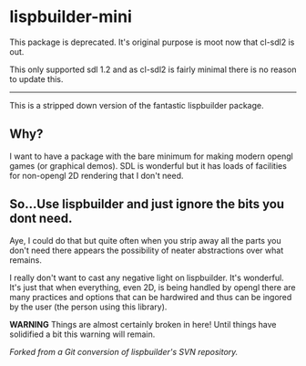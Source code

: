 lispbuilder-mini  <DEPRECATED>
==============================

This package is deprecated. It's original purpose is  moot now
that cl-sdl2 is out. 

This only supported sdl 1.2 and as cl-sdl2 is fairly minimal there
is no reason to update this.

---------------------------------------------------------------------

This is a stripped down version of the fantastic lispbuilder package. 

Why?
----
I want to have a package with the bare minimum for making modern 
opengl games (or graphical demos). 
SDL is wonderful but it has loads of facilities for non-opengl 2D
rendering that I don't need.

So...Use lispbuilder and just ignore the bits you dont need.
------------------------------------------------------------
Aye, I could do that but quite often when you strip away all the
parts you don't need there appears the possibility of neater 
abstractions over what remains. 

I really don't want to cast any negative light on lispbuilder.
It's wonderful. It's just that when everything, even 2D, is 
being handled by opengl there are many practices and options
that can be hardwired and thus can be ingored by the user (the
person using this library).


**WARNING** 
Things are almost certainly broken in here!
Until things have solidified a bit this warning will remain.


*Forked from a Git conversion of lispbuilder's SVN repository.*

